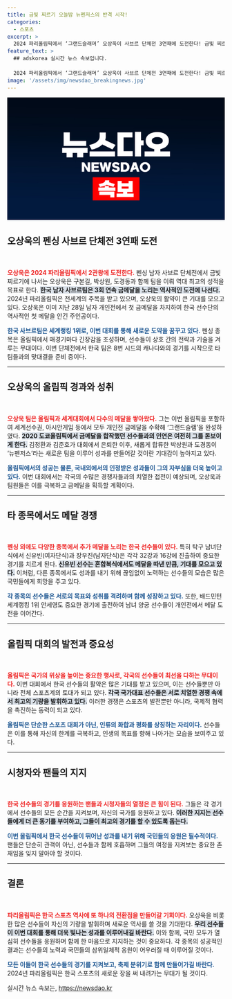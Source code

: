 ```yaml
---
title: 금빛 찌르기 오늘밤 뉴펜저스의 반격 시작!
categories:
  - 스포츠
excerpt: >
  2024 파리올림픽에서 ‘그랜드슬래머’ 오상욱이 사브르 단체전 3연패에 도전한다! 금빛 찌르기로 한국을 홀린 그는 구본길, 박상원, 도경동과 함께 새로운 ‘뉴펜저스’ 팀을 결성하고, 남자 사브르팀 세계 1위로 발돋움했다. 이번 경기가 기대되는 이유는? 클릭해 확인해보세요!
feature_text: >
  ## adskorea 실시간 뉴스 속보입니다.

  2024 파리올림픽에서 ‘그랜드슬래머’ 오상욱이 사브르 단체전 3연패에 도전한다! 금빛 찌르기로 한국을 홀린 그는 구본길, 박상원, 도경동과 함께 새로운 ‘뉴펜저스’ 팀을 결성하고, 남자 사브르팀 세계 1위로 발돋움했다. 이번 경기가 기대되는 이유는? 클릭해 확인해보세요!
image: '/assets/img/newsdao_breakingnews.jpg'
---
```


<p><img src="/assets/img/newsdao_breakingnews.jpg" alt="adskorea 속보" /></p>

<h2 data-ke-size="size26">오상욱의 펜싱 사브르 단체전 3연패 도전</h2>

<p data-ke-size="size16">&nbsp;</p>

<p><b><span style="color: #ee2323;">오상욱은 2024 파리올림픽에서 2관왕에 도전한다.</span></b> 펜싱 남자 사브르 단체전에서 금빛 찌르기에 나서는 오상욱은 구본길, 박상원, 도경동과 함께 팀을 이뤄 역대 최고의 성적을 목표로 한다. <b><span style="background-color: #21538527;">한국 남자 사브르팀은 3회 연속 금메달을 노리는 역사적인 도전에 나선다.</span></b> 2024년 파리올림픽은 전세계의 주목을 받고 있으며, 오상욱의 활약이 큰 기대를 모으고 있다. 오상욱은 이미 지난 28일 남자 개인전에서 첫 금메달을 차지하여 한국 선수단의 역사적인 첫 메달을 안긴 주인공이다.</p>

<p><b><span style="color: #1a5490;">한국 사브르팀은 세계랭킹 1위로, 이번 대회를 통해 새로운 도약을 꿈꾸고 있다.</span></b> 펜싱 종목은 올림픽에서 매경기마다 긴장감을 조성하며, 선수들이 상호 간의 전략과 기술을 겨루는 무대이다. 이번 단체전에서 한국 팀은 8번 시드의 캐나다와의 경기를 시작으로 타 팀들과의 맞대결을 준비 중이다. </p>

<hr>

<h2 data-ke-size="size26">오상욱의 올림픽 경과와 성취</h2>

<p data-ke-size="size16">&nbsp;</p>

<p><b><span style="color: #ee2323;">오상욱 팀은 올림픽과 세계대회에서 다수의 메달을 쌓아왔다.</span></b> 그는 이번 올림픽을 포함하여 세계선수권, 아시안게임 등에서 모두 개인전 금메달을 수확해 ‘그랜드슬램’을 완성하였다. <b><span style="background-color: #21538527;">2020 도쿄올림픽에서 금메달을 합작했던 선수들과의 인연은 여전히 그를 돋보이게 한다.</span></b> 김정환과 김준호가 대회에서 은퇴한 이후, 새롭게 합류한 박상원과 도경동이 ‘뉴펜저스’라는 새로운 팀을 이루어 성과를 만들어갈 것이란 기대감이 높아지고 있다.</p>

<p><b><span style="color: #1a5490;">올림픽에서의 성공는 물론, 국내외에서의 인정받은 성과들이 그의 자부심을 더욱 높이고 있다.</span></b> 이번 대회에서는 각국의 수많은 경쟁자들과의 치열한 접전이 예상되며, 오상욱과 팀원들은 이를 극복하고 금메달을 획득할 계획이다.</p>

<hr>

<h2 data-ke-size="size26">타 종목에서도 메달 경쟁</h2>

<p data-ke-size="size16">&nbsp;</p>

<p><b><span style="color: #ee2323;">펜싱 외에도 다양한 종목에서 추가 메달을 노리는 한국 선수들이 있다.</span></b> 특히 탁구 남녀단식에서 신유빈(여자단식)과 장우진(남자단식)은 각각 32강과 16강에 진출하여 중요한 경기를 치르게 된다. <b><span style="background-color: #21538527;">신유빈 선수는 혼합복식에서도 메달을 따낸 만큼, 기대를 모으고 있다.</span></b> 이처럼, 다른 종목에서도 성과를 내기 위해 끊임없이 노력하는 선수들의 모습은 많은 국민들에게 희망을 주고 있다.</p>

<p><b><span style="color: #1a5490;">각 종목의 선수들은 서로의 목표와 성취를 격려하며 함께 성장하고 있다.</span></b> 또한, 배드민턴세계랭킹 1위 안세영도 중요한 경기에 출전하여 남녀 양궁 선수들이 개인전에서 메달 도전을 이어간다. </p>

<hr>

<h2 data-ke-size="size26">올림픽 대회의 발전과 중요성</h2>

<p data-ke-size="size16">&nbsp;</p>

<p><b><span style="color: #ee2323;">올림픽은 국가의 위상을 높이는 중요한 행사로, 각국의 선수들이 최선을 다하는 무대이다.</span></b> 이번 대회에서 한국 선수들의 활약은 많은 기대를 받고 있으며, 이는 선수들뿐만 아니라 전체 스포츠계의 토대가 되고 있다. <b><span style="background-color: #21538527;">각국 국가대표 선수들은 서로 치열한 경쟁 속에서 최고의 기량을 발휘하고 있다.</span></b> 이러한 경쟁은 스포츠의 발전뿐만 아니라, 국제적 협력을 촉진하는 동력이 되고 있다.</p>

<p><b><span style="color: #1a5490;">올림픽은 단순한 스포츠 대회가 아닌, 인류의 화합과 평화를 상징하는 자리이다.</span></b>  선수들은 이를 통해 자신의 한계를 극복하고, 인생의 목표를 향해 나아가는 모습을 보여주고 있다.</p>

<hr>

<h2 data-ke-size="size26">시청자와 팬들의 지지</h2>

<p data-ke-size="size16">&nbsp;</p>

<p><b><span style="color: #ee2323;">한국 선수들의 경기를 응원하는 팬들과 시청자들의 열정은 큰 힘이 된다.</span></b> 그들은 각 경기에서 선수들의 모든 순간을 지켜보며, 자신의 국가를 응원하고 있다. <b><span style="background-color: #21538527;">이러한 지지는 선수들에게 더 큰 동기를 부여하고, 그들이 최고의 경기를 할 수 있도록 돕는다.</span></b> </p>

<p><b><span style="color: #1a5490;">이번 올림픽에서 한국 선수들이 뛰어난 성과를 내기 위해 국민들의 응원은 필수적이다.</span></b> 팬들은 단순히 관객이 아닌, 선수들과 함께 호흡하며 그들의 여정을 지켜보는 중요한 존재임을 잊지 말아야 할 것이다.</p>

<hr>

<h2 data-ke-size="size26">결론</h2>

<p data-ke-size="size16">&nbsp;</p>

<p><b><span style="color: #ee2323;">파리올림픽은 한국 스포츠 역사에 또 하나의 전환점을 만들어갈 기회이다.</span></b> 오상욱을 비롯한 많은 선수들이 자신의 기량을 발휘하며 새로운 역사를 쓸 것을 기대한다. <b><span style="background-color: #21538527;">우리 선수들이 이번 대회를 통해 더욱 빛나는 성과를 이루어내길 바란다.</span></b> 이와 함께, 국민 모두가 열심히 선수들을 응원하며 함께 한 마음으로 지지하는 것이 중요하다. 각 종목의 성공적인 결과는 선수들의 노력과 국민들의 삼위일체적 응원이 어우러질 때 이루어질 것이다.</p>

<p><b><span style="color: #1a5490;">모든 이들이 한국 선수들의 경기를 지켜보고, 축제 분위기로 함께 만들어가길 바란다.</span></b> 2024년 파리올림픽은 한국 스포츠의 새로운 장을 써 내려가는 무대가 될 것이다.</p>
실시간 뉴스 속보는, <a href="https://newsdao.kr" rel="dofollow">https://newsdao.kr</a>


